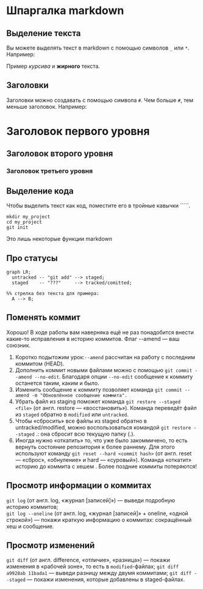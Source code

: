 # Шпаргалка markdown

## Выделение текста

Вы можете выделять текст в markdown с помощью символов `_` или `*`. Например:

Пример _курсива_ и **жирного** текста.

## Заголовки

Заголовки можно создавать с помощью символа `#`. Чем больше `#`, тем меньше заголовок. Например:

# Заголовок первого уровня
## Заголовок второго уровня
### Заголовок третьего уровня

## Выделение кода

Чтобы выделить текст как код, поместите его в тройные кавычки `````. 

```
mkdir my_project
cd my_project
git init
```
Это лишь некоторые функции markdown

## Про статусы

```mermaid
graph LR;
  untracked -- "git add" --> staged;
  staged    -- "???"     --> tracked/comitted;

%% стрелка без текста для примера: 
  A --> B;
``` 

## Поменять коммит
Хорошо! В ходе работы вам наверняка ещё не раз понадобится внести какие-то исправления в историю коммитов. Флаг --amend — ваш союзник.  
1) Коротко подытожим урок:```--amend``` рассчитан на работу с последним коммитом (HEAD).  
2) Дополнить коммит новыми файлами можно с помощью ```git commit --amend --no-edit```. Благодаря опции ```--no-edit``` сообщение к коммиту останется таким, каким и было.  
3) Изменить сообщение к коммиту позволяет команда ```git commit --amend -m "Обновлённое сообщение коммита".```  
4) Убрать файл из staging поможет команда ```git restore --staged <file>``` (от англ. restore — «восстановить»). Команда переведёт файл из ```staged``` обратно в ```modified``` или ```untracked```.  
5) Чтобы «сбросить» все файлы из staged обратно в untracked/modified, можно воспользоваться командой ```git restore --staged``` .: она сбросит всю текущую папку (.).  
6) Иногда нужно «откатить» то, что уже было закоммичено, то есть вернуть состояние репозитория к более раннему. Для этого используют команду ```git reset --hard <commit hash>``` (от англ. reset  — «сброс», «обнуление» и hard — «суровый»). Команда «откатит» историю до коммита с хешем <hash>. Более поздние коммиты потеряются!  

## Просмотр информации о коммитах

```git log``` (от англ. log, «журнал [записей]») — выведи подробную историю коммитов;  
```git log --oneline``` (от англ. log, «журнал [записей]» + oneline, «одной строкой») — покажи краткую информацию о коммитах: сокращённый хеш и сообщение.  

## Просмотр изменений

```git diff``` (от англ. difference, «отличие», «разница») — покажи изменения в «рабочей зоне», то есть в ```modified```-файлах;
```git diff a9928ab 11bada1``` — выведи разницу между двумя коммитами;
```git diff --staged``` — покажи изменения, которые добавлены в staged-файлах.

